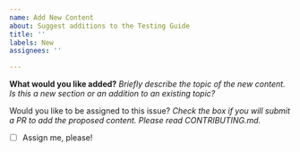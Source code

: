 ```yaml
---
name: Add New Content
about: Suggest additions to the Testing Guide
title: ''
labels: New
assignees: ''

---
```


**What would you like added?**
_Briefly describe the topic of the new content. Is this a new section or an addition to an existing topic?_

Would you like to be assigned to this issue?
_Check the box if you will submit a PR to add the proposed content. Please read CONTRIBUTING.md._
- [ ] Assign me, please!
